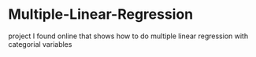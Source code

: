 # Multiple-Linear-Regression
project I found online that shows how to do multiple linear regression with categorial variables
